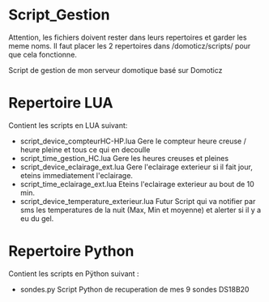 # Script_Gestion

Attention, les fichiers doivent rester dans leurs repertoires et garder les meme noms.
Il faut placer les 2 repertoires dans /domoticz/scripts/ pour que cela fonctionne.

Script de gestion de mon serveur domotique basé sur Domoticz

# Repertoire LUA

Contient les scripts en LUA suivant:
+ script_device_compteurHC-HP.lua
Gere le compteur heure creuse / heure pleine et tous ce qui en decoulle
+ script_time_gestion_HC.lua
Gere les heures creuses et pleines
+ script_device_eclairage_ext.lua
Gere l'eclairage exterieur si il fait jour, eteins immediatement l'eclairage.
+ script_time_eclairage_ext.lua
Eteins l'eclairage exterieur au bout de 10 min.
+ script_device_temperature_exterieur.lua
Futur Script qui va notifier par sms les temperatures de la nuit (Max, Min et moyenne) et alerter si il y a eu du gel.

# Repertoire Python
Contient les scripts en Pÿthon suivant :
+ sondes.py
Script Python de recuperation de mes 9 sondes DS18B20

